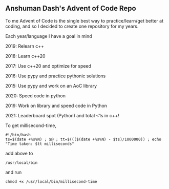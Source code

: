 ## Anshuman Dash's Advent of Code Repo
To me Advent of Code is the single best way to practice/learn/get better at coding, and so I decided to create one repository for my years.

Each year/language I have a goal in mind

2019: Relearn c++

2018: Learn c++20

2017: Use c++20 and optimize for speed

2016: Use pypy and practice pythonic solutions

2015: Use pypy and work on an AoC library

2020: Speed code in python

2019: Work on library and speed code in Python

2021: Leaderboard spot (Python) and total <1s in c++!

To get millisecond-time,

```
#!/bin/bash
ts=$(date +%s%N) ; $@ ; tt=$((($(date +%s%N) - $ts)/1000000)) ; echo "Time taken: $tt milliseconds"
```

add above to 
```
/usr/local/bin
```
and run
```
chmod +x /usr/local/bin/millisecond-time
```
